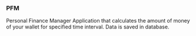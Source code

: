 ### PFM
Personal Finance Manager
Application that calculates the amount of money of your wallet for specified time interval.
Data is saved in database.
